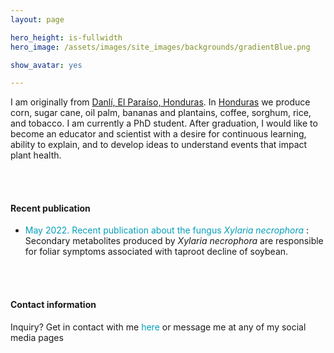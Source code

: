 ```yaml
---
layout: page

hero_height: is-fullwidth
hero_image: /assets/images/site_images/backgrounds/gradientBlue.png

show_avatar: yes

---
```


I am originally from [Danlí, El Paraíso, Honduras](https://www.google.com/maps/place/Danli,+Honduras/@14.0238048,-86.5912349,13z/data=!3m1!4b1!4m5!3m4!1s0x8f6e682d6789a60b:0x74cdede2bb676116!8m2!3d14.0410953!4d-86.5703554). In [Honduras](https://www.google.com/maps/place/Honduras/@15.1796059,-90.7063322,6z/data=!3m1!4b1!4m5!3m4!1s0x8f6a751a73b731cf:0x7ed1de82b6fb8264!8m2!3d15.199999!4d-86.241905) we produce corn, sugar cane, oil palm, bananas and plantains, coffee, sorghum, rice, and tobacco. I am currently a PhD student. After graduation, I would like to become an educator and scientist with a desire for continuous learning, ability to explain, and to develop ideas to understand events that impact plant health.

<br><br>

#### Recent publication
  
- <a href="https://apsjournals.apsnet.org/doi/10.1094/PHP-03-22-0021-RS" target="_blank" style="text-decoration: none; color:#039fb9"> May 2022. Recent publication about the fungus _Xylaria necrophora_ </a>: Secondary metabolites produced by _Xylaria necrophora_ are responsible for foliar symptoms associated with taproot decline of soybean. 

<br><br>

#### Contact information
Inquiry? Get in contact with me <a href="mailto:josesolorzano689@gmail.com" style="text-decoration: none; color:#039fb9">here</a> or message me at any of my social media pages
